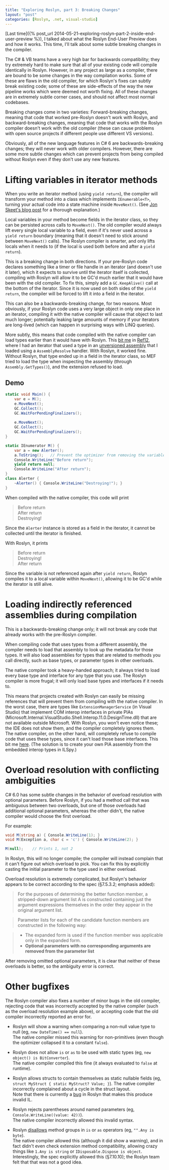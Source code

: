 ```yaml
---
title: "Exploring Roslyn, part 3: Breaking Changes"
layout: "post"
categories: [Roslyn, .net, visual-studio]
---
```


[Last time]({% post_url 2014-05-21-exploring-roslyn-part-2-inside-end-user-preview %}), I talked about what the Roslyn End-User Preview does and how it works.  This time, I'll talk about some subtle breaking changes in the compiler.

The C# & VB teams have a very high bar for backwards compatibility; they try extremely hard to make sure that all of your existing code will compile identically in Roslyn.  However, in any project as large as a compiler, there are bound to be some changes in the way compilation works.  Some of these are flaws in the old compiler, for which Roslyn's fixes can subtly break existing code; some of these are side-effects of the way the new pipeline works which were deemed not worth fixing.  All of these changes are in extremely subtle corner cases, and should not affect most normal codebases.

Breaking changes come in two varieties: Forward-breaking changes, meaning that code that worked pre-Roslyn doesn't work with Roslyn, and backward-breaking changes, meaning that code that works with the Roslyn compiler doesn't work with the old compiler (these can cause problems with open source projects if different people use different VS versions).

Obviously, all of the new language features in C# 6 are backwards-breaking changes; they will never work with older compilers.  However, there are some more subtle changes which can prevent projects from being compiled without Roslyn even if they don't use any new features.

# Lifting variables in iterator methods
When you write an iterator method (using `yield return`), the compiler will transform your method into a class which implements `IEnumerable<T>`, turning your actual code into a state machine inside `MoveNext()`.  (See [Jon Skeet's blog post](http://csharpindepth.com/articles/chapter6/iteratorblockimplementation.aspx) for a thorough explanation.)

Local variables in your method become fields in the iterator class, so they can be persisted across calls to `MoveNext()`.  The old compiler would always lift every single local variable to a field, even if it's never used across a `yield return` boundary (meaning that it doesn't need to stick around between `MoveNext()` calls).  The Roslyn compiler is smarter, and only lifts locals when it needs to (if the local is used both before and after a `yield return`).

This is a breaking change in both directions.  If your pre-Roslyn code declares something like a timer or file handle in an iterator (and doesn't use it later), which it expects to survive until the iterator itself is collected, compiling with Roslyn will allow it to be GC'd much earlier that it would have been with the old compiler.  To fix this, simply add a `GC.KeepAlive()` call at the bottom of the iterator.  Since it is now used on both sides of the `yield return`, the compiler will be forced to lift it into a field in the iterator.

This can also be a backwards-breaking change, for two reasons.  Most obviously, if your Roslyn code uses a very large object in only one place in an iterator, compiling it with the native compiler will cause that object to last much longer; potentially leaking large amounts of memory if your iterators are long-lived (which can happen in surprising ways with LINQ queries).

More subtly, this means that code compiled with the native compiler can load types earlier than it would have with Roslyn.  This [bit me](https://github.com/SLaks/Ref12/commit/2c52df7be397c052980bf91d2bcc6a90eae9c926) in [Ref12](http://visualstudiogallery.msdn.microsoft.com/f89b27c5-7d7b-4059-adde-7ccc709fa86e), where I had an iterator that used a type in an [unversioned assembly](/2014-02-26/extending-visual-studio-part-5-dealing-with-unversioned-assemblies) that I loaded using a `AssemblyResolve` handler.  With Roslyn, it worked fine.  Without Roslyn, that type ended up in a field in the iterator class, so MEF tried to load the type when inspecting the assembly (through `Assembly.GetTypes()`), and the extension refused to load.

## Demo
```csharp
static void Main() {
	var e = M();
	e.MoveNext();
	GC.Collect();
	GC.WaitForPendingFinalizers();
	
	e.MoveNext();
	GC.Collect();
	GC.WaitForPendingFinalizers();
}

static IEnumerator M() {
	var a = new Alerter();
	a.ToString();	// Prevent the optimizer from removing the variable entirely
	Console.WriteLine("Before return");
	yield return null;
	Console.WriteLine("After return");	
}
class Alerter {
	~Alerter() { Console.WriteLine("Destroying!"); }
}
```

When compiled with the native compiler, this code will print
 > Before return  
 > After return  
 > Destroying!

Since the `Alerter` instance is stored as a field in the iterator, it cannot be collected until the iterator is finished.

With Roslyn, it prints
 > Before return  
 > Destroying!  
 > After return

Since the variable is not referenced again after `yield return`, Roslyn compiles it to a local variable within `MoveNext()`, allowing it to be GC'd while the iterator is still alive.

# Loading indirectly referenced assemblies during compilation
This is a backwards-breaking change only; it will not break any code that already works with the pre-Roslyn compiler.

When compiling code that uses types from a different assembly, the compiler needs to load that assembly to look up the metadata for those types.  It will also load assemblies for types that are related to methods you call directly, such as base types, or parameter types in other overloads.

The native compiler took a heavy-handed approach; it always tried to load every base type and interface for any type that you use.  The Roslyn compiler is more frugal; it will only load base types and interfaces if it needs to.

This means that projects created with Roslyn can easily be missing references that will prevent them from compiling with the native compiler.  In the worst case, there are types like `ExtensionManagerService` (in Visual Studio) that implement COM interop interfaces in private PIAs (Microsoft.Internal.VisualStudio.Shell.Interop.11.0.DesignTime.dll) that are not available outside Microsoft.  With Roslyn, you won't even notice these; the IDE does not show them, and the compiler completely ignores them.  The native compiler, on the other hand, will completely refuse to compile code that uses these types, since it can't load those base interfaces.  This bit me [here](https://github.com/SLaks/Root-VSIX/issues/1).  (The solution is to create your own PIA assembly from the embedded interop types in ILSpy.)

# Overload resolution with conflicting ambiguities
C# 6.0 has some subtle changes in the behavior of overload resolution with optional parameters.  Before Roslyn, if you had a method call that was ambiguous between two overloads, but one of those overloads had additional optional parameters, whereas the other didn't, the native compiler would choose the first overload.

For example:

```csharp
void M(string a) { Console.WriteLine(1); }
void M(Exception a, char c = 'c') { Console.WriteLine(2); }

M(null);	// Prints 1, not 2
```

In Roslyn, this will no longer compile; the compiler will instead complain that it can't figure out which overload to pick.  You can fix this by explicitly casting the initial parameter to the type used in either overload.

Overload resolution is extremely complicated, but Roslyn's behavior appears to be correct according to the spec (&sect;7.5.3.2; emphasis added):

> For the purposes of determining the better function member, a stripped-down argument list A is constructed containing just the argument expressions themselves in the order they appear in the original argument list.

> Parameter lists for each of the candidate function members are constructed in the following way: 

> - The expanded form is used if the function member was applicable only in the expanded form.
> - **Optional parameters with no corresponding arguments are removed from the parameter list**
  
After removing omitted optional parameters, it is clear that neither of these overloads is better, so the ambiguity error is correct.

# Other bugfixes
The Roslyn compiler also fixes a number of minor bugs in the old compiler, rejecting code that was incorrectly accepted by the native compiler (such as the overload resolution example above), or accepting code that the old compiler incorrectly reported an error for.

 - Roslyn will show a warning when comparing a non-null value type to null (eg, `new DateTime() == null`).  
   The native compiler missed this warning for non-primitives  (even though the optimizer collapsed it to a constant `false`). 

 - Roslyn does not allow `is` or `as` to be used with static types (eg, `new object() is BitConverter`).  
   The native compiler compiled this fine (it always evaluated to `false` at runtime).

 - Roslyn allows structs to contain themselves as static nullable fields (eg, `struct MyStruct { static MyStruct? Value; }`). 
   The native compiler incorrectly complained about a cycle in the struct layout.  
   Note that there is currently a [bug](https://roslyn.codeplex.com/workitem/185) in Roslyn that makes this produce invalid IL.

 - Roslyn rejects parentheses around named parameters (eg, `Console.WriteLine((value: 42))`).  
   The native compiler incorrectly allowed this invalid syntax.

 - Roslyn [disallows](https://twitter.com/vreshetnikov/status/428259020437069824) method groups in `is` or `as` operators (eg, `"".Any is byte`).  
   The native compiler allowed this (although it did show a warning), and in fact didn't even check extension method compatibility, allowing crazy things like `1.Any is string` or `IDisposable.Dispose is object`.  Interestingly, the spec explicitly allowed this (&sect;7.10.10); the Roslyn team felt that that was not a good idea.